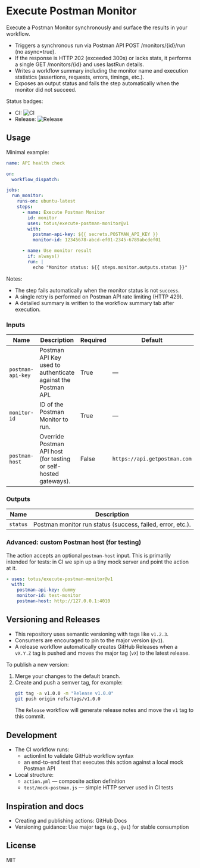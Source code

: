 # Execute Postman Monitor

Execute a Postman Monitor synchronously and surface the results in your workflow.

- Triggers a synchronous run via Postman API POST /monitors/{id}/run (no async=true).
- If the response is HTTP 202 (exceeded 300s) or lacks stats, it performs a single GET /monitors/{id} and uses lastRun details.
- Writes a workflow summary including the monitor name and execution statistics (assertions, requests, errors, timings, etc.).
- Exposes an output status and fails the step automatically when the monitor did not succeed.

Status badges:
- CI: ![CI](https://github.com/totus/execute-postman-monitor/actions/workflows/ci.yml/badge.svg)
- Release: ![Release](https://github.com/totus/execute-postman-monitor/actions/workflows/release.yml/badge.svg)

## Usage

Minimal example:

```yaml
name: API health check

on:
  workflow_dispatch:

jobs:
  run_monitor:
    runs-on: ubuntu-latest
    steps:
      - name: Execute Postman Monitor
        id: monitor
        uses: totus/execute-postman-monitor@v1
        with:
          postman-api-key: ${{ secrets.POSTMAN_API_KEY }}
          monitor-id: 12345678-abcd-ef01-2345-6789abcdef01

      - name: Use monitor result
        if: always()
        run: |
          echo "Monitor status: ${{ steps.monitor.outputs.status }}"
```

Notes:
- The step fails automatically when the monitor status is not `success`.
- A single retry is performed on Postman API rate limiting (HTTP 429).
- A detailed summary is written to the workflow summary tab after execution.

### Inputs

| Name | Description | Required | Default |
|------|-------------|----------|---------|
| `postman-api-key` | Postman API Key used to authenticate against the Postman API. | True | — |
| `monitor-id` | ID of the Postman Monitor to run. | True | — |
| `postman-host` | Override Postman API host (for testing or self-hosted gateways). | False | `https://api.getpostman.com` |

### Outputs

| Name | Description |
|------|-------------|
| `status` | Postman monitor run status (success, failed, error, etc.). |

### Advanced: custom Postman host (for testing)

The action accepts an optional `postman-host` input. This is primarily intended for tests: in CI we spin up a tiny mock server and point the action at it.

```yaml
- uses: totus/execute-postman-monitor@v1
  with:
    postman-api-key: dummy
    monitor-id: test-monitor
    postman-host: http://127.0.0.1:4010
```

## Versioning and Releases

- This repository uses semantic versioning with tags like `v1.2.3`.
- Consumers are encouraged to pin to the major version (`@v1`).
- A release workflow automatically creates GitHub Releases when a `vX.Y.Z` tag is pushed and moves the major tag (`vX`) to the latest release.

To publish a new version:
1. Merge your changes to the default branch.
2. Create and push a semver tag, for example:
   ```sh
   git tag -a v1.0.0 -m "Release v1.0.0"
   git push origin refs/tags/v1.0.0
   ```
   The `Release` workflow will generate release notes and move the `v1` tag to this commit.

## Development

- The CI workflow runs:
  - actionlint to validate GitHub workflow syntax
  - an end-to-end test that executes this action against a local mock Postman API
- Local structure:
  - `action.yml` — composite action definition
  - `test/mock-postman.js` — simple HTTP server used in CI tests

## Inspiration and docs

- Creating and publishing actions: GitHub Docs
- Versioning guidance: Use major tags (e.g., `@v1`) for stable consumption

## License

MIT
